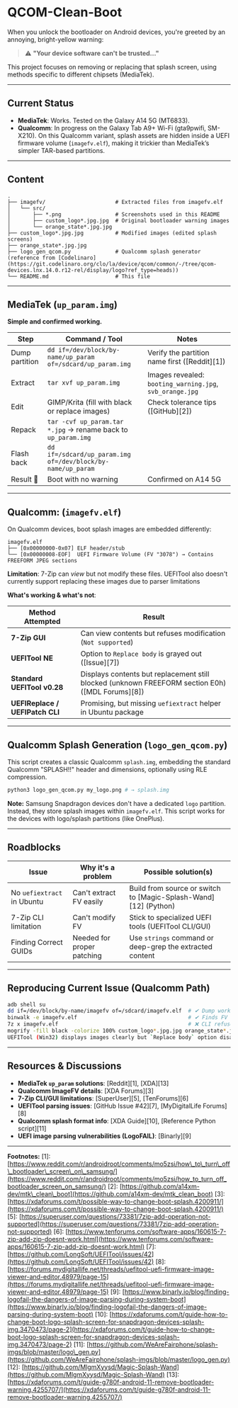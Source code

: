 # QCOM-Clean-Boot

When you unlock the bootloader on Android devices, you're greeted by an annoying, bright-yellow warning:

> ⚠️ **"Your device software can't be trusted..."**

This project focuses on removing or replacing that splash screen, using methods specific to different chipsets (MediaTek).

---

## Current Status

* **MediaTek**: Works. Tested on the Galaxy A14 5G (MT6833).
* **Qualcomm**: In progress on the Galaxy Tab A9+ Wi-Fi (gta9pwifi, SM-X210). On this Qualcomm variant, splash assets are hidden inside a UEFI firmware volume (`imagefv.elf`), making it trickier than MediaTek’s simpler TAR-based partitions.

---

## Content

```text
.
├── imagefv/                      # Extracted files from imagefv.elf
│   └── src/
│       ├── *.png                 # Screenshots used in this README
│       ├── custom_logo*.jpg.jpg  # Original bootloader warning images
│       └── orange_state*.jpg.jpg
├── custom_logo*.jpg.jpg          # Modified images (edited splash screens)
├── orange_state*.jpg.jpg
├── logo_gen_qcom.py              # Qualcomm splash generator (reference from [Codelinaro](https://git.codelinaro.org/clo/la/device/qcom/common/-/tree/qcom-devices.lnx.14.0.r12-rel/display/logo?ref_type=heads))
└── README.md                     # This file
```

---

## MediaTek (`up_param.img`)

**Simple and confirmed working.**

| Step           | Command / Tool                                                | Notes                                                    |
| -------------- | ------------------------------------------------------------- | -------------------------------------------------------- |
| Dump partition | `dd if=/dev/block/by-name/up_param of=/sdcard/up_param.img`   | Verify the partition name first (\[Reddit]\[1])          |
| Extract        | `tar xvf up_param.img`                                        | Images revealed: `booting_warning.jpg`, `svb_orange.jpg` |
| Edit           | GIMP/Krita (fill with black or replace images)                | Check tolerance tips (\[GitHub]\[2])                     |
| Repack         | `tar -cvf up_param.tar *.jpg` → rename back to `up_param.img` |                                                          |
| Flash back     | `dd if=/sdcard/up_param.img of=/dev/block/by-name/up_param`   |                                                          |
| Result 🎉      | Boot with no warning                                          | Confirmed on A14 5G                                      |

---

## Qualcomm: (`imagefv.elf`)

On Qualcomm devices, boot splash images are embedded differently:

```
imagefv.elf
├── [0x00000000-0x07] ELF header/stub
└── [0x00000008-EOF]  UEFI Firmware Volume (FV "3078") → Contains FREEFORM JPEG sections
```

**Limitation**:
7-Zip can *view* but not modify these files. UEFITool also doesn't currently support replacing these images due to parser limitations

**What's working & what's not**:

| Method Attempted                | Result                                                                                             |
| ------------------------------- | -------------------------------------------------------------------------------------------------- |
| **7-Zip GUI**                   | Can view contents but refuses modification (`Not supported`)                                       |
| **UEFITool NE**                 | Option to `Replace body` is grayed out (\[Issue]\[7])                                              |
| **Standard UEFITool v0.28**     | Displays contents but replacement still blocked (unknown FREEFORM section E0h) (\[MDL Forums]\[8]) |
| **UEFIReplace / UEFIPatch CLI** | Promising, but missing `uefiextract` helper in Ubuntu package                                      |

---

## Qualcomm Splash Generation (`logo_gen_qcom.py`)

This script creates a classic Qualcomm `splash.img`, embedding the standard Qualcomm "SPLASH!!" header and dimensions, optionally using RLE compression.

```bash
python3 logo_gen_qcom.py my_logo.png # → splash.img
```

**Note:** Samsung Snapdragon devices don't have a dedicated `logo` partition. Instead, they store splash images within `imagefv.elf`. This script works for the devices with logo/splash partitions (like OnePlus).

---

## Roadblocks 

| Issue                      | Why it's a problem         | Possible solution(s)                                              |
| -------------------------- | -------------------------- | ----------------------------------------------------------------- |
| No `uefiextract` in Ubuntu | Can't extract FV easily    | Build from source or switch to \[Magic-Splash-Wand]\[12] (Python) |
| 7-Zip CLI limitation       | Can't modify FV            | Stick to specialized UEFI tools (UEFITool CLI/GUI)                |
| Finding Correct GUIDs      | Needed for proper patching | Use `strings` command or deep-grep the extracted content          |

---

## Reproducing Current Issue (Qualcomm Path)

```bash
adb shell su
dd if=/dev/block/by-name/imagefv of=/sdcard/imagefv.elf  # ✔ Dump works fine
binwalk -e imagefv.elf                                   # ✔ Finds FV header at offset 0x8
7z x imagefv.elf                                         # ❌ CLI refuses to extract (not supported)
mogrify -fill black -colorize 100% custom_logo*.jpg.jpg orange_state*.jpg.jpg # ✔ Images modified with ImageMagick
UEFITool (Win32) displays images clearly but `Replace body` option disabled  # 🚫 Stuck here
```

---

## Resources & Discussions

* **MediaTek `up_param` solutions**: \[Reddit]\[1], \[XDA]\[13]
* **Qualcomm ImageFV details**: \[XDA Forums]\[3]
* **7-Zip CLI/GUI limitations**: \[SuperUser]\[5], \[TenForums]\[6]
* **UEFITool parsing issues**: \[GitHub Issue #42]\[7], \[MyDigitalLife Forums]\[8]
* **Qualcomm splash format info**: \[XDA Guide]\[10], \[Reference Python script]\[11]
* **UEFI image parsing vulnerabilities (LogoFAIL)**: \[Binarly]\[9]


---

**Footnotes:** 
\[1]: [https://www.reddit.com/r/androidroot/comments/mo5zsi/how\_to\_turn\_off\_bootloader\_screen\_on\_samsung/](https://www.reddit.com/r/androidroot/comments/mo5zsi/how_to_turn_off_bootloader_screen_on_samsung/)
\[2]: [https://github.com/a14xm-dev/mtk\_clean\_boot](https://github.com/a14xm-dev/mtk_clean_boot)
\[3]: [https://xdaforums.com/t/possible-way-to-change-boot-splash.4200911/](https://xdaforums.com/t/possible-way-to-change-boot-splash.4200911/)
\[5]: [https://superuser.com/questions/73381/7zip-add-operation-not-supported](https://superuser.com/questions/73381/7zip-add-operation-not-supported)
\[6]: [https://www.tenforums.com/software-apps/160615-7-zip-add-zip-doesnt-work.html](https://www.tenforums.com/software-apps/160615-7-zip-add-zip-doesnt-work.html)
\[7]: [https://github.com/LongSoft/UEFITool/issues/42](https://github.com/LongSoft/UEFITool/issues/42)
\[8]: [https://forums.mydigitallife.net/threads/uefitool-uefi-firmware-image-viewer-and-editor.48979/page-15](https://forums.mydigitallife.net/threads/uefitool-uefi-firmware-image-viewer-and-editor.48979/page-15)
\[9]: [https://www.binarly.io/blog/finding-logofail-the-dangers-of-image-parsing-during-system-boot](https://www.binarly.io/blog/finding-logofail-the-dangers-of-image-parsing-during-system-boot)
\[10]: [https://xdaforums.com/t/guide-how-to-change-boot-logo-splash-screen-for-snapdragon-devices-splash-img.3470473/page-2](https://xdaforums.com/t/guide-how-to-change-boot-logo-splash-screen-for-snapdragon-devices-splash-img.3470473/page-2)
\[11]: [https://github.com/WeAreFairphone/splash-imgs/blob/master/logo\_gen.py](https://github.com/WeAreFairphone/splash-imgs/blob/master/logo_gen.py)
\[12]: [https://github.com/MlgmXyysd/Magic-Splash-Wand](https://github.com/MlgmXyysd/Magic-Splash-Wand)
\[13]: [https://xdaforums.com/t/guide-g780f-android-11-remove-bootloader-warning.4255707/](https://xdaforums.com/t/guide-g780f-android-11-remove-bootloader-warning.4255707/)
